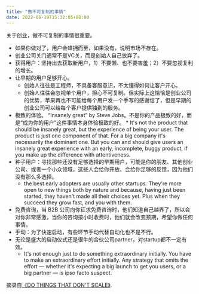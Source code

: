 ```yaml
---
title: "做不可复制的事情"
date: 2022-06-19T15:32:05+08:00
---
```


关于创业，做不可复制的事情很重要。

* 如果你做对了，用户会蜂拥而至，如果没有，说明市场不存在。
* 创业公司关门通常不是VC关，而是创始人自己放弃了。
* 获得用户：坚持出去获取新用户，1）不要懒、也不要害羞；2）不要忽视复利的增长。
* 让早期的用户足够开心。
    * 创始人往往是工程师，不具备客服意识，不太懂得如何让客户开心。
    * 创始人往往会忽视单个用户，担心不可复制。但实际上这恰恰是创业公司的优势，苹果再也不可能给每个用户发一个手写的感谢信了，但是早期的创业公司可以给每个客户提供独到的服务。
* 极致的体验。 “Insanely great” by Steve Jobs。不是你的产品极致的好，而是“成为你的用户”这件事情本身体验极致的好。
        * It's not the product that should be insanely great, but the experience of being your user. The product is just one component of that. For a big company it's necessarily the dominant one. But you can and should give users an insanely great experience with an early, incomplete, buggy product, if you make up the difference with attentiveness.
* 种子用户：寻找那些还没有足够选择的早期用户，可能是你的朋友、其他创业公司、或者一个小众领域，这些人会给你开放、会给你足够的反馈，因为他们没有那么多选择。
    * the best early adopters are usually other startups. They're more open to new things both by nature and because, having just been started, they haven't made all their choices yet. Plus when they succeed they grow fast, and you with them.
* 免费咨询，当 B2B 公司向你征求免费咨询时，他们知道自己越界了，所以会对你非常感激，当你的咨询按小时收费时，他们就会改变预期，希望你做任何事情。
* 手动：为了快速启动，有些环节手动代替自动化也不是不行。
* 无论是盛大的启动仪式还是很牛的合伙公司partner，对startup都不一定有效。
    * It's not enough just to do something extraordinary initially. You have to make an extraordinary effort initially. Any strategy that omits the effort — whether it's expecting a big launch to get you users, or a big partner — is ipso facto suspect. 


摘录自[《DO THINGS THAT DON'T SCALE》](http://www.paulgraham.com/ds.html).